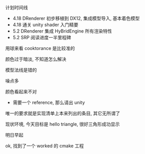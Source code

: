 计划时间线

* 4.18 DRenderer 初步移植到 DX12, 集成模型导入, 基本着色模型
* 4.18 通关 unity shader 入门精要
* 5.2 DRenderer 集成 HyBridEngine 所有渲染特性
* 5.2 SRP 阅读进度一半里程碑

用球来看 cooktorance 是比较准的

颜色过于暗淡, 不知道怎么解决

模型法线是错的

噪点多

颜色看起来不对

* 需要一个 reference, 那么请出 unity

唯一的要求就是实现清单上本来列出的条目, 其它无所谓了

现状环境, 今天目标是 hello triangle, 很好三角形成功显示

明日早起

ok, 找到了一个 worked 的 cmake 工程